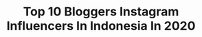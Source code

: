 ---
title: Top 10 Bloggers Instagram Influencers In Indonesia In 2020
description: >-
  Find top bloggers Instagram influencers in Indonesia in 2020. Most popular hashtags: #clozetteid #bloggerindonesia #beautybloggerindonesia #motd.
platform: Instagram
hits: 196
text_top: Identify the top-rated Instagram accounts on inBeat.
text_bottom: Our platform holds 196 Instagram influencers like this in Indonesia for you to work with.
profiles:
  - username: "sylviaodilia"
    fullname: >-
      Sylvi Gautama 🍒 | GIVEAWAY
    bio: >-
      🖤 www.sylvisayshello.blogspot.com 🖤 Indo Beauty Squad 🖤 Sociolla Blogger Network 🖤 Code10%off: sylvipurebestie #lemonsquad by @lemoninfluencer.id
    location: "Indonesia"
    followers: 2429
    engagement: 1891
    commentsToLikes: 0.215116
    id: ck9wgh0n2tdjj0j788xcvca0y
    verified: false
    hashtags: "#makeuptutorial, #tampilcantik, #raikubeauty, #glowingmakeup"
  - username: "el.journeys"
    fullname: >-
      Endah L || Travel Enthusiast
    bio: >-
      ☔ BOGOR 📹Travel Blogger | Vlogger | Co.Creator 🎬 YouTube : el journeys 📝 Blog http://eljourneys.blogspot.com/ 📮 DM For Business
    location: "Indonesia"
    followers: 10747
    engagement: 763
    commentsToLikes: 0.148375
    id: ck5c1aff1urtf0i11xo5z8r3g
    verified: false
    hashtags: "#bikinjadiepic, #aikencareforyou, #adatiketnya, #instaxsq1"
  - username: "alidabdul"
    fullname: >-
      Alid Abdul
    bio: >-
      From Jombang with Love | An Indonesian | A Blogger | A Traveler | A Backpacker | A Failed YouTuber | A Model Wannabe
    location: "Indonesia"
    followers: 2311
    engagement: 1513
    commentsToLikes: 0.167582
    id: ck6udm7vmlvyx0j71cf1h4gb2
    verified: false
    hashtags: "#instagunung, #thisisindonesia, #instanusantara, #ranukumbolo"
  - username: "christina_chandraa"
    fullname: >-
      𝓒𝓱𝓻𝓲𝓼𝓽𝓲𝓷𝓪 𝓬𝓱𝓪𝓷𝓭𝓻𝓪
    bio: >-
      📝Lifestyle blogger,Mom influencer 📍 Jakarta,Indonesia. #ZapIcon #LemonSquad 💌 Hellochristinachandra@yahoo.com 👇🏽 My blog
    location: "Indonesia"
    followers: 47400
    engagement: 265
    commentsToLikes: 0.077872
    id: ck8t0gbe7rytw0j78yib1ck3c
    verified: false
    hashtags: "#momblogger, #lifestylephotography, #lifestyle, #lifestyleinfluencer"
  - username: "ribkahaprilia"
    fullname: >-
      RIBKAH | BLOGGER
    bio: >-
      🌼 BEAUTY & LIFESTYLE BLOGGER 📍SBY ❤️ @beautysociety_id @ribb_blog 🛍️ Sociolla Diskon : SBN04ED84 🍧 @ribkahfoodjourney ❤️ K-Lovers Post 👇
    location: "Indonesia"
    followers: 8730
    engagement: 1516
    commentsToLikes: 0.070158
    id: ck9wp2m717j470j78ilsszbqy
    verified: false
    hashtags: "#selfcare, #motd, #ootdinspiration, #bangkokcafe"
  - username: "agnesoryza"
    fullname: >-
      Agnes Oryza Kristel
    bio: >-
      Indonesian beauty blogger est 2009 💝 Self-love believer 👗: @wearnestalgia 🎞: @oryza35mm 📱CP: @cynsaladdin
    location: "Indonesia"
    followers: 33967
    engagement: 249
    commentsToLikes: 0.228489
    id: ck5hfj66ixqe70i11qcdty3dg
    verified: false
    hashtags: "#approvedbyme, #obermain, #obpeople, #obermainuxusaflex"
  - username: "saranglebah__"
    fullname: >-
      𝘼𝙟𝙝𝙮 𝘼𝙮𝙣𝙖  | Tʀᴀᴠᴇʟ Bʟᴏɢɢᴇʀ
    bio: >-
      🔸 TRAVEL & BLOGGER 🔸To Mandar To Mala’bi PART OF @officialcelebica - 💬 Bussiness Inquiries 🔽 📩 ajhyaynha52@gmail.com / DM 📍Upg, Indonesia
    location: "Indonesia"
    followers: 14695
    engagement: 732
    commentsToLikes: 0.140227
    id: ck15rwnvxa2i10i19uywtiyz9
    verified: false
    hashtags: "#explorebandung, #bandunghits, #kangensahabatperjalananmu, #sulseslexolore"
  - username: "cecilconellius88"
    fullname: >-
      Cecillia Conellius
    bio: >-
      Use code : ZLRCECILLIA disc 22% in Zalora Lifestyle Blogger PP / Endorsement please contact link on bio. Founder of : @reinelash 📍JKT
    location: "Indonesia"
    followers: 240916
    engagement: 120
    commentsToLikes: 0.038022
    id: ck9wp1p4y7f6d0j781faqwaxr
    verified: false
    hashtags: "#lemoninfluencer, #ootdkece, #zaloraindonesia, #zalora1010"
  - username: "christin_bun"
    fullname: >-
      ｃｈｒｉｓｔｉｎ | BEAUTY CREATOR
    bio: >-
      BLOGGER // MUA // #makeupinspo 💄: @beautywith_tin 👶🏻: @tinthingstudio @sociolla : SBN043ABD #bunapproved #clozetteambassador
    location: "Indonesia"
    followers: 9158
    engagement: 258
    commentsToLikes: 0.345204
    id: ck5cb3b88enfc0i11v7ro40ws
    verified: false
    hashtags: "#eyemakeup, #giveawayindonesia, #bunapproved, #beauty"
  - username: "glowliciousme"
    fullname: >-
      Glowlicious (Dot) Me | LILI 💄
    bio: >-
      👠Beauty & Lifestyle Blogger 👒 #JBBinsider @jakartabeautyblogger 💃Mama of 2 angels @astoryofglowynmike 📩 hi@glowlicious.me + Check my new post
    location: "Indonesia"
    followers: 41490
    engagement: 55
    commentsToLikes: 0.319632
    id: ck8tbgr1tvlpu0j78y9wd6yro
    verified: false
    hashtags: "#glowliciousme, #bloggerjakarta, #bloggerindonesia, #instagood"
---